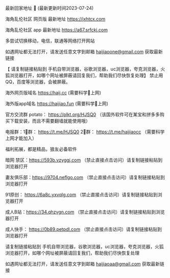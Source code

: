  最新回家地址 👋 (最新更新时间2023-07-24)

海角乱伦社区 网页版 最新地址  https://jxhtcx.com

海角乱伦社区 app 最新地址 https://a67.srfckj.com

多尝试切换移动，电信，联通等网络打开网站

如遇网址都无法打开，请发送任意文字到邮箱  haijiaoone@gmail.com  获取最新链接

【 请复制链接粘贴到 手机自带浏览器，谷歌浏览器，uc浏览器，夸克浏览器，火狐浏览器打开，如哪个网址被屏蔽请回复我们，帮助我们尽快恢复处理】
禁止用QQ，百度等浏览器，会被屏蔽。

海外网页版域名  https://haij.cc   (需要科学🔬上网)

海外版app域名  https://haijiao.fun  (需要科学🔬上网)

官方交流群   potato： https://plkt.org/HJSQ0 （该国外软件可在某宝和拼多多购买下载安装，而且不需要翻墙就能使用哦）

电报群：1⃣️群：  https://t.me/HJSQ0    2⃣️群： https://t.me/haijiaocc  （需要科学上网才能加入）


福利拓展，都是精品，狼友必备软件

暗网 禁区：https://593b.vzyggj.com （禁止直接点击访问）请复制链接粘贴到浏览器打开

妻友俱乐部：https://9704.neflgo.com （禁止直接点击访问）请复制链接粘贴到浏览器打开

91原创：   https://6a8c.yxvqlg.com （禁止直接点击访问）请复制链接粘贴到浏览器打开

成人B站：https://34.qhzvgn.com （禁止直接点击访问）请复制链接粘贴到浏览器打开

成人快手： https://0b89.petpdl.com （禁止直接点击访问）请复制链接粘贴到浏览器打开

请复制链接粘贴到 手机自带浏览器，谷歌浏览器，uc浏览器，夸克浏览器，火狐浏览器打开，如哪个网址被屏蔽请回复我们，帮助我们尽快恢复处理

如遇网址都无法打开，请发送任意文字到邮箱   haijiaoaa@gmail.com   获取最新链接
